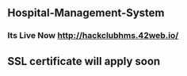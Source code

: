 ## Hospital-Management-System


### Its Live Now http://hackclubhms.42web.io/

## SSL  certificate will apply soon

